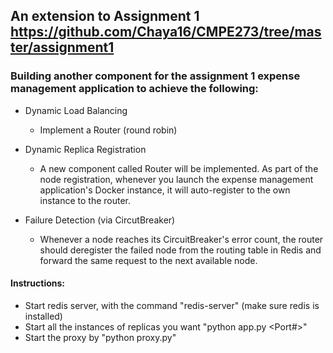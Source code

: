 ## An extension to Assignment 1                                                                                                                <https://github.com/Chaya16/CMPE273/tree/master/assignment1>

### Building another component for the assignment 1 expense management application to achieve the following:

- Dynamic Load Balancing
  - Implement a Router (round robin)

- Dynamic Replica Registration
  - A new component called Router will be implemented. As part of the node registration, whenever you launch the expense management application's Docker instance, it will auto-register to the own instance to the router.
    
- Failure Detection (via CircutBreaker)
  - Whenever a node reaches its CircuitBreaker's error count, the router should deregister the failed node from the routing table
    in Redis and forward the same request to the next available node.

#### Instructions:
- Start redis server, with the command "redis-server" (make sure redis is installed)
- Start all the instances of replicas you want "python app.py <Port#>"
- Start the proxy by "python proxy.py"
